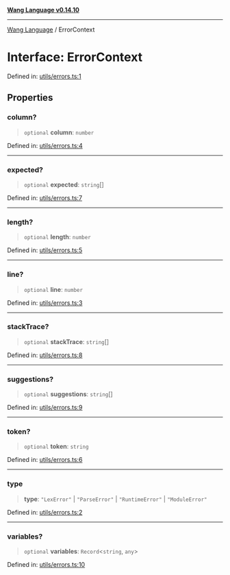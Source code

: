 [**Wang Language v0.14.10**](../README.md)

***

[Wang Language](../globals.md) / ErrorContext

# Interface: ErrorContext

Defined in: [utils/errors.ts:1](https://github.com/artpar/wang/blob/61b057ca9085041eb45870b6832c37fc9af1ff26/src/utils/errors.ts#L1)

## Properties

### column?

> `optional` **column**: `number`

Defined in: [utils/errors.ts:4](https://github.com/artpar/wang/blob/61b057ca9085041eb45870b6832c37fc9af1ff26/src/utils/errors.ts#L4)

***

### expected?

> `optional` **expected**: `string`[]

Defined in: [utils/errors.ts:7](https://github.com/artpar/wang/blob/61b057ca9085041eb45870b6832c37fc9af1ff26/src/utils/errors.ts#L7)

***

### length?

> `optional` **length**: `number`

Defined in: [utils/errors.ts:5](https://github.com/artpar/wang/blob/61b057ca9085041eb45870b6832c37fc9af1ff26/src/utils/errors.ts#L5)

***

### line?

> `optional` **line**: `number`

Defined in: [utils/errors.ts:3](https://github.com/artpar/wang/blob/61b057ca9085041eb45870b6832c37fc9af1ff26/src/utils/errors.ts#L3)

***

### stackTrace?

> `optional` **stackTrace**: `string`[]

Defined in: [utils/errors.ts:8](https://github.com/artpar/wang/blob/61b057ca9085041eb45870b6832c37fc9af1ff26/src/utils/errors.ts#L8)

***

### suggestions?

> `optional` **suggestions**: `string`[]

Defined in: [utils/errors.ts:9](https://github.com/artpar/wang/blob/61b057ca9085041eb45870b6832c37fc9af1ff26/src/utils/errors.ts#L9)

***

### token?

> `optional` **token**: `string`

Defined in: [utils/errors.ts:6](https://github.com/artpar/wang/blob/61b057ca9085041eb45870b6832c37fc9af1ff26/src/utils/errors.ts#L6)

***

### type

> **type**: `"LexError"` \| `"ParseError"` \| `"RuntimeError"` \| `"ModuleError"`

Defined in: [utils/errors.ts:2](https://github.com/artpar/wang/blob/61b057ca9085041eb45870b6832c37fc9af1ff26/src/utils/errors.ts#L2)

***

### variables?

> `optional` **variables**: `Record`\<`string`, `any`\>

Defined in: [utils/errors.ts:10](https://github.com/artpar/wang/blob/61b057ca9085041eb45870b6832c37fc9af1ff26/src/utils/errors.ts#L10)

